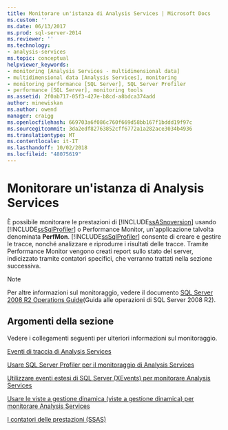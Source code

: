 ```yaml
---
title: Monitorare un'istanza di Analysis Services | Microsoft Docs
ms.custom: ''
ms.date: 06/13/2017
ms.prod: sql-server-2014
ms.reviewer: ''
ms.technology:
- analysis-services
ms.topic: conceptual
helpviewer_keywords:
- monitoring [Analysis Services - multidimensional data]
- multidimensional data [Analysis Services], monitoring
- monitoring performance [SQL Server], SQL Server Profiler
- performance [SQL Server], monitoring tools
ms.assetid: 2f0ab717-05f3-427e-b8cd-a8bdca374add
author: minewiskan
ms.author: owend
manager: craigg
ms.openlocfilehash: 669703a6f086c760f669d58bb167f1bddd19f97c
ms.sourcegitcommit: 3da2edf82763852cff6772a1a282ace3034b4936
ms.translationtype: MT
ms.contentlocale: it-IT
ms.lasthandoff: 10/02/2018
ms.locfileid: "48075619"
---
```

# <a name="monitor-an-analysis-services-instance"></a>Monitorare un'istanza di Analysis Services
  È possibile monitorare le prestazioni di [!INCLUDE[ssASnoversion](../../includes/ssasnoversion-md.md)] usando [!INCLUDE[ssSqlProfiler](../../includes/sssqlprofiler-md.md)] o Performance Monitor, un'applicazione talvolta denominata **PerfMon**. [!INCLUDE[ssSqlProfiler](../../includes/sssqlprofiler-md.md)] consente di creare e gestire le tracce, nonché analizzare e riprodurre i risultati delle tracce. Tramite Performance Monitor vengono creati report sullo stato del server, indicizzato tramite contatori specifici, che verranno trattati nella sezione successiva.  
  
> [!NOTE]  
>  Per altre informazioni sul monitoraggio, vedere il documento [SQL Server 2008 R2 Operations Guide](http://go.microsoft.com/fwlink/?LinkID=225539)(Guida alle operazioni di SQL Server 2008 R2).  
  
## <a name="in-this-section"></a>Argomenti della sezione  
 Vedere i collegamenti seguenti per ulteriori informazioni sul monitoraggio.  
  
 [Eventi di traccia di Analysis Services](../trace-events/analysis-services-trace-events.md)  
  
 [Usare SQL Server Profiler per il monitoraggio di Analysis Services](use-sql-server-profiler-to-monitor-analysis-services.md)  
  
 [Utilizzare eventi estesi di SQL Server &#40;XEvents&#41; per monitorare Analysis Services](../instances/monitor-analysis-services-with-sql-server-extended-events.md)  
  
 [Usare le viste a gestione dinamica &#40;viste a gestione dinamica&#41; per monitorare Analysis Services](use-dynamic-management-views-dmvs-to-monitor-analysis-services.md)  
  
 [I contatori delle prestazioni &#40;SSAS&#41;](performance-counters-ssas.md)  
  
  
